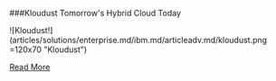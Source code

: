 ###Kloudust
Tomorrow's Hybrid Cloud Today

![Kloudust!] (articles/solutions/enterprise.md/ibm.md/articleadv.md/kloudust.png =120x70 "Kloudust")

[Read More]({{#makeLink}}./landing.html?product_path=./products/kloudust.md&menu_path=.menus/en{{/makeLink}})